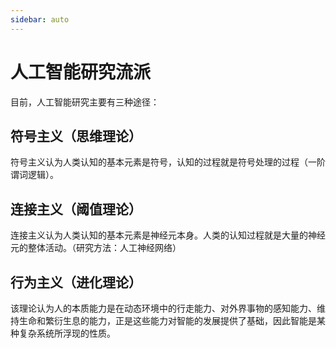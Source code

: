 ```yaml
---
sidebar: auto
---
```

# 人工智能研究流派

目前，人工智能研究主要有三种途径：

## 符号主义（思维理论）

符号主义认为人类认知的基本元素是符号，认知的过程就是符号处理的过程（一阶谓词逻辑）。

## 连接主义（阈值理论）

连接主义认为人类认知的基本元素是神经元本身。人类的认知过程就是大量的神经元的整体活动。（研究方法：人工神经网络）

## 行为主义（进化理论）

该理论认为人的本质能力是在动态环境中的行走能力、对外界事物的感知能力、维持生命和繁衍生息的能力，正是这些能力对智能的发展提供了基础，因此智能是某种复杂系统所浮现的性质。
